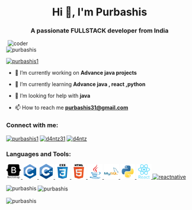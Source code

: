 
<h1 align="center">Hi 👋, I'm Purbashis</h1>
<h3 align="center">A passionate FULLSTACK  developer from India</h3>
<img align="right" alt="coder" width="500" src="https://c.tenor.com/3klZkDif0nsAAAAd/gaming-gif.gif">

<p align="left"> <img src="https://komarev.com/ghpvc/?username=purbashis&label=Profile%20views&color=0e75b6&style=flat" alt="purbashis" /> </p>

<p align="left"> <a href="https://twitter.com/purbashis1" target="blank"><img src="https://img.shields.io/twitter/follow/purbashis1?logo=twitter&style=for-the-badge" alt="purbashis1" /></a> </p>

- 🔭 I’m currently working on **Advance java projects**

- 🌱 I’m currently learning **Advance java , react ,python**

- 🤝 I’m looking for help with **java**

- 📫 How to reach me **purbashis31@gmail.com**

<h3 align="left">Connect with me:</h3>
<p align="left">
<a href="https://twitter.com/purbashis1" target="blank"><img align="center" src="https://raw.githubusercontent.com/rahuldkjain/github-profile-readme-generator/master/src/images/icons/Social/twitter.svg" alt="purbashis1" height="30" width="40" /></a>
<a href="https://instagram.com/d4ntz31" target="blank"><img align="center" src="https://raw.githubusercontent.com/rahuldkjain/github-profile-readme-generator/master/src/images/icons/Social/instagram.svg" alt="d4ntz31" height="30" width="40" /></a>
<a href="https://www.youtube.com/c/d4ntz" target="blank"><img align="center" src="https://raw.githubusercontent.com/rahuldkjain/github-profile-readme-generator/master/src/images/icons/Social/youtube.svg" alt="d4ntz" height="30" width="40" /></a>
</p>

<h3 align="left">Languages and Tools:</h3>
<p align="left"> <a href="https://getbootstrap.com" target="_blank" rel="noreferrer"> <img src="https://raw.githubusercontent.com/devicons/devicon/master/icons/bootstrap/bootstrap-plain-wordmark.svg" alt="bootstrap" width="40" height="40"/> </a> <a href="https://www.cprogramming.com/" target="_blank" rel="noreferrer"> <img src="https://raw.githubusercontent.com/devicons/devicon/master/icons/c/c-original.svg" alt="c" width="40" height="40"/> </a> <a href="https://www.w3schools.com/cpp/" target="_blank" rel="noreferrer"> <img src="https://raw.githubusercontent.com/devicons/devicon/master/icons/cplusplus/cplusplus-original.svg" alt="cplusplus" width="40" height="40"/> </a> <a href="https://www.w3schools.com/css/" target="_blank" rel="noreferrer"> <img src="https://raw.githubusercontent.com/devicons/devicon/master/icons/css3/css3-original-wordmark.svg" alt="css3" width="40" height="40"/> </a> <a href="https://www.w3.org/html/" target="_blank" rel="noreferrer"> <img src="https://raw.githubusercontent.com/devicons/devicon/master/icons/html5/html5-original-wordmark.svg" alt="html5" width="40" height="40"/> </a> <a href="https://www.java.com" target="_blank" rel="noreferrer"> <img src="https://raw.githubusercontent.com/devicons/devicon/master/icons/java/java-original.svg" alt="java" width="40" height="40"/> </a> <a href="https://www.mysql.com/" target="_blank" rel="noreferrer"> <img src="https://raw.githubusercontent.com/devicons/devicon/master/icons/mysql/mysql-original-wordmark.svg" alt="mysql" width="40" height="40"/> </a> <a href="https://www.python.org" target="_blank" rel="noreferrer"> <img src="https://raw.githubusercontent.com/devicons/devicon/master/icons/python/python-original.svg" alt="python" width="40" height="40"/> </a> <a href="https://reactjs.org/" target="_blank" rel="noreferrer"> <img src="https://raw.githubusercontent.com/devicons/devicon/master/icons/react/react-original-wordmark.svg" alt="react" width="40" height="40"/> </a> <a href="https://reactnative.dev/" target="_blank" rel="noreferrer"> <img src="https://reactnative.dev/img/header_logo.svg" alt="reactnative" width="40" height="40"/> </a> </p>

<p><img align="left" src="https://github-readme-stats.vercel.app/api/top-langs?username=purbashis&show_icons=true&locale=en&layout=compact" alt="purbashis" /></p>

<p>&nbsp;<img align="center" src="https://github-readme-stats.vercel.app/api?username=purbashis&show_icons=true&locale=en" alt="purbashis" /></p>

<p><img align="center" src="https://github-readme-streak-stats.herokuapp.com/?user=purbashis&" alt="purbashis" /></p>
